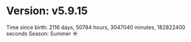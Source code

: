 # Version: v5.9.15
Time since birth: 2116 days, 50784 hours, 3047040 minutes, 182822400 seconds
Season: Summer ☀️
